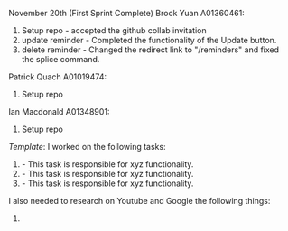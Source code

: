 November 20th (First Sprint Complete)
Brock Yuan A01360461:
1. Setup repo - accepted the github collab invitation
2. update reminder - Completed the functionality of the Update button.
3. delete reminder - Changed the redirect link to "/reminders" and fixed the splice command.

Patrick Quach A01019474:
1. Setup repo

Ian Macdonald A01348901:
1. Setup repo

*Template*:
I worked on the following tasks:
1. <Insert Some Task Here> - This task is responsible for xyz functionality.
2. <Insert Some Task Here> - This task is responsible for xyz functionality.
3. <Insert Some Task Here> - This task is responsible for xyz functionality.

I also needed to research on Youtube and Google the following things:
1. <Insert Video or Link to thing you needed to research>

